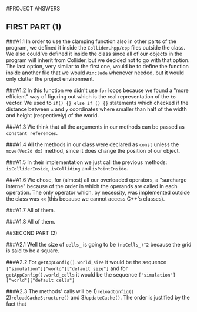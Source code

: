 #PROJECT ANSWERS

##  FIRST PART (1)

###A1.1
In order to use the clamping function also in other parts of the 
program, we defined it inside the `Collider.hpp/cpp` files outside the class.
We also could've defined it inside the class since all of our objects in the program
will inherit from Collider, but we decided not to go with that option.
The last option, very similar to the first one, would be to define the function
inside another file that we would `#include` whenever needed, but it would only clutter
the project environment.

###A1.2
In this function we didn't use `for` loops because we found a "more efficient"
way of figuring out which is the real representation of the `to` vector.
We used to `if() {} else if () {}` statements which checked if the distance
between `x` and `y` coordinates where smaller than half of the width and height (respectively) 
of the world.

###A1.3
We think that all the arguments in our methods can be passed as `constant references`.

###A1.4
All the methods in our class were declared as `const` unless the `move(Vec2d dx)` method, since
it does change the position of our object.

###A1.5
In their implementation we just call the previous methods: `isColliderInside`, `isColliding` and 
`isPointInside`.

###A1.6
We chose, for (almost) all our overloaded operators, a "surcharge interne" because of the order
in which the operands are called in each operation.
The only operator which, by necessity, was implemented outside the class was `<<` (this
because we cannot access C++'s classes).

###A1.7
All of them.

###A1.8
All of them.

##SECOND PART (2)

###A2.1
Well the size of `cells_` is going to be `(nbCells_)^2` because the grid is said to
be a square.

###A2.2
For `getAppConfig().world_size` it would be the sequence `["simulation"]["world"]["default size"]`
and for `getAppConfig().world_cells` it would be the sequence `["simulation"]["world"]["default cells"]`

###A2.3
The methods' calls will be 1)`reloadConfig()` 2)`reloadCacheStructure()`
and 3)`updateCache()`. The order is justified by the fact that 